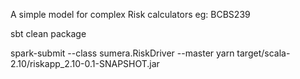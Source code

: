 A simple model for complex Risk calculators eg: BCBS239


sbt clean package

spark-submit --class sumera.RiskDriver --master yarn target/scala-2.10/riskapp_2.10-0.1-SNAPSHOT.jar
